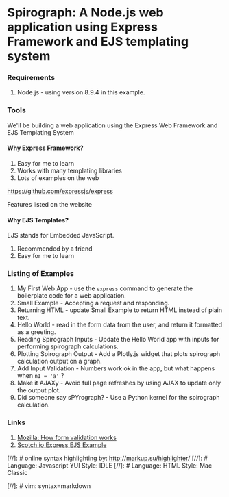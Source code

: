 # Spirograph: A Node.js web application using Express Framework and EJS templating system


### Requirements

1. Node.js - using version 8.9.4 in this example.


### Tools

We'll be building a web application using the Express Web Framework and EJS Templating System


#### Why Express Framework?
1. Easy for me to learn
2. Works with many templating libraries
3. Lots of examples on the web

https://github.com/expressjs/express

Features listed on the website


#### Why EJS Templates?

EJS stands for Embedded JavaScript.

1. Recommended by a friend
2. Easy for me to learn


### Listing of Examples

1. My First Web App - use the ```express``` command to generate the boilerplate code for a web application.
2. Small Example - Accepting a request and responding.
3. Returning HTML - update Small Example to return HTML instead of plain text.
4. Hello World - read in the form data from the user, and return it formatted as a greeting.
5. Reading Spirograph Inputs - Update the Hello World app with inputs for performing spirograph calculations.
6. Plotting Spirograph Output - Add a Plotly.js widget that plots spirograph calculation output on a graph.
7. Add Input Validation - Numbers work ok in the app, but what happens when ```n1 = 'a'``` ?
8. Make it AJAXy - Avoid full page refreshes by using AJAX to update only the output plot.
9. Did someone say sPYrograph? - Use a Python kernel for the spirograph calculation.


### Links
1. [Mozilla: How form validation works](https://developer.mozilla.org/en-US/docs/Learn/Server-side/Express_Nodejs/forms#Form_handling_process)
2. [Scotch.io Express EJS Example](https://scotch.io/tutorials/use-ejs-to-template-your-node-application)


[//]: #  online syntax highlighting by: http://markup.su/highlighter/
[//]: #  Language: Javascript YUI       Style: IDLE
[//]: #  Language: HTML                 Style: Mac Classic

[//]: #  vim: syntax=markdown
